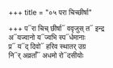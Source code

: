 +++
title = "०५ परा चिच्छीर्षा"

+++
प᳓रा चिच् छीर्षा᳓ ववृजुस् त᳓ इन्द्र  
अ᳓यज्वानो य᳓ज्वभि स्प᳓र्धमानाः  
प्र᳓ य᳓द् दिवो᳓ हरिव स्थातर् उग्र  
नि᳓र् अव्रताँ᳓ अधमो रो᳓दसीयोः